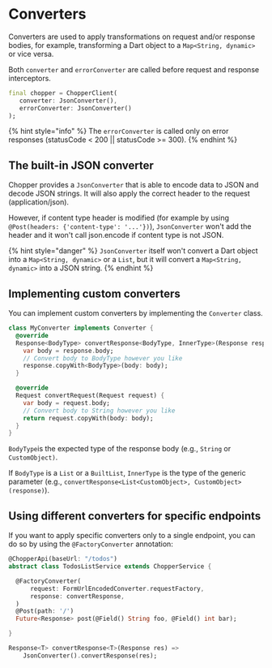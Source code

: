 # Converters

Converters are used to apply transformations on request and/or response bodies, for example, transforming a Dart object to a `Map<String, dynamic>` or vice versa.

Both `converter` and `errorConverter` are called before request and response interceptors.

```dart
final chopper = ChopperClient(
   converter: JsonConverter(),
   errorConverter: JsonConverter()
);
```

{% hint style="info" %}
The `errorConverter` is called only on error responses (statusCode < 200 || statusCode >= 300).
{% endhint %}

## The built-in JSON converter

Chopper provides a `JsonConverter` that is able to encode data to JSON and decode JSON strings. It will also apply the correct header to the request \(application/json\).

However, if content type header is modified (for example by using `@Post(headers: {'content-type': '...'})`), `JsonConverter` won't add the header and it won't call json.encode if content type is not JSON.

{% hint style="danger" %}
`JsonConverter` itself won't convert a Dart object into a `Map<String, dynamic>` or a `List`, but it will convert a `Map<String, dynamic>` into a JSON string.
{% endhint %}

## Implementing custom converters

You can implement custom converters by implementing the `Converter` class.

```dart
class MyConverter implements Converter {
  @override
  Response<BodyType> convertResponse<BodyType, InnerType>(Response response) {
    var body = response.body;
    // Convert body to BodyType however you like
    response.copyWith<BodyType>(body: body);
  }

  @override
  Request convertRequest(Request request) {
    var body = request.body;
    // Convert body to String however you like    
    return request.copyWith(body: body);
  }
}
```

`BodyType`is the expected type of the response body \(e.g., `String` or `CustomObject)`.

If `BodyType` is a `List` or a `BuiltList`, `InnerType` is the type of the generic parameter \(e.g., `convertResponse<List<CustomObject>, CustomObject>(response)`).

## Using different converters for specific endpoints

If you want to apply specific converters only to a single endpoint, you can do so by using the `@FactoryConverter` annotation:

```dart
@ChopperApi(baseUrl: "/todos")
abstract class TodosListService extends ChopperService {

  @FactoryConverter(
      request: FormUrlEncodedConverter.requestFactory,
      response: convertResponse,
  )
  @Post(path: '/')
  Future<Response> post(@Field() String foo, @Field() int bar);

}

Response<T> convertResponse<T>(Response res) =>
    JsonConverter().convertResponse(res);
```

